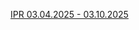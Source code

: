 [IPR 03.04.2025 - 03.10.2025](https://mellpomenna.youtrack.cloud/issues?q=%23%7BUnresolved%7D%20has:%20%7BBoard%20Tasks%20Kanban%20Board%7D%20Stage:%20-%7BBacklog%7D,%20-%7BDevelop%7D,%20-%7BReview%7D,%20-%7BTest%7D,%20-%7BStaging%7D,%20-%7BDone%7D&preview=TAS-2)